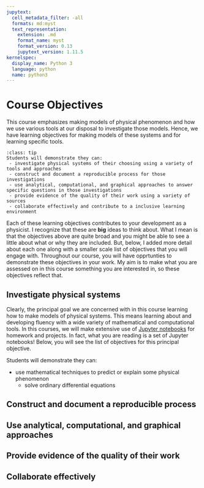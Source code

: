 ```yaml
---
jupytext:
  cell_metadata_filter: -all
  formats: md:myst
  text_representation:
    extension: .md
    format_name: myst
    format_version: 0.13
    jupytext_version: 1.11.5
kernelspec:
  display_name: Python 3
  language: python
  name: python3
---
```


# Course Objectives

This course emphasizes making models of physical phenomenon and how we use various tools at our disposal to investigate those models. Hence, we have learning objectives for making models of these systems and for learning specific tools.

```{admonition} Principle Learning Objectives
:class: tip
Students will demonstrate they can:
 - investigate physical systems of their choosing using a variety of tools and approaches
 - construct and document a reproducible process for those investigations
 - use analytical, computational, and graphical approaches to answer specific questions in those investigations
 - provide evidence of the quality of their work using a variety of sources
 - collaborate effectively and contribute to a inclusive learning environment
```

Each of these learning objectives contributes to your development as a physicist. I recognize that these are **big** ideas to think about. What I mean is that the objectives above are quite broad and you might be able to see a little about what or why they are included. But, below, I added more detail about each one along with a smaller scale list of objectives that you will engage with. Throughout our course, you will have opprtunties to demonstrate these objectives in your work. My aim is to make what you are assessed on in this course something you are interested in, so these objectives reflect that.

## Investigate physical systems

Clearly, the principal goal we are concerned with in this course learning how to make models of physical systems. This means learning about and developing fluency with a wide variety of mathematical and computational tools. In this courses, we will make extensive use of [Jupyter notebooks](http://anaconda.org) for homework and projects. In fact, what you are reading is a set of Jupyter notebooks! Below, you will see the list of objectives for this principal objective.

Students will demonstrate they can:
 - use mathematical techniques to predict or explain some physical phenomenon
   - solve ordinary differential equations


## Construct and document a reproducible process
## Use analytical, computational, and graphical approaches
## Provide evidence of the quality of their work
## Collaborate effectively

